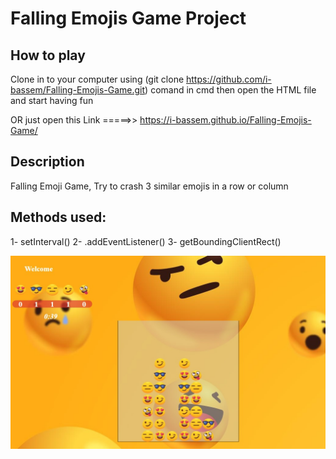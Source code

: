 # Falling Emojis Game  Project

## How to play

Clone in to your computer using (git clone https://github.com/i-bassem/Falling-Emojis-Game.git) comand in cmd 
then open the HTML file and start having fun

OR just open this Link =====>> https://i-bassem.github.io/Falling-Emojis-Game/

## Description

Falling Emoji Game, Try to crash 3 similar emojis in a row or column

## Methods used:

1- setInterval()
2- .addEventListener()
3- getBoundingClientRect()


![Game Image](images/GameImage.jpg)
